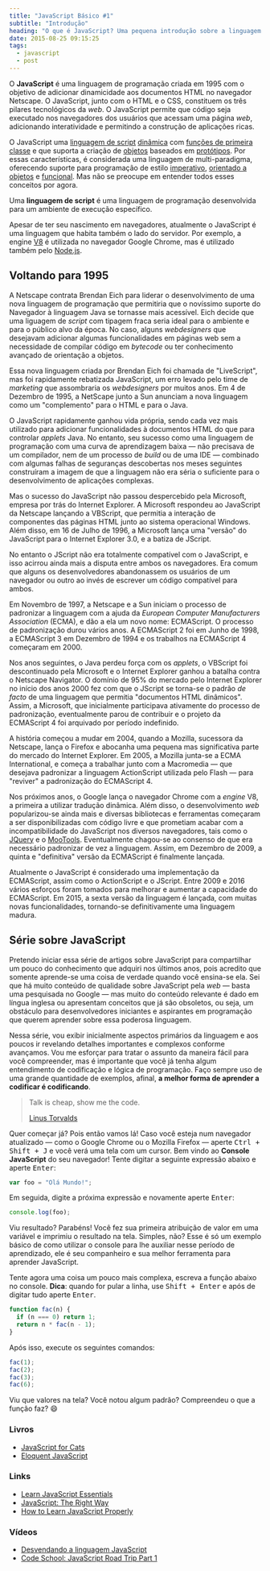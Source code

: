 ```yaml
---
title: "JavaScript Básico #1"
subtitle: "Introdução"
heading: "O que é JavaScript? Uma pequena introdução sobre a linguagem que nasceu na web e para a web."
date: 2015-08-25 09:15:25
tags:
  - javascript
  - post
---
```


O **JavaScript** é uma linguagem de programação criada em 1995 com o objetivo de
adicionar dinamicidade aos documentos HTML no navegador Netscape. O JavaScript,
junto com o HTML e o CSS, constituem os três pilares tecnológicos da _web_. O
JavaScript permite que código seja executado nos navegadores dos usuários que
acessam uma página _web_, adicionando interatividade e permitindo a construção
de aplicações ricas.

O JavaScript uma
[linguagem de script](https://en.wikipedia.org/wiki/Scripting_language)
[dinâmica](https://en.wikipedia.org/wiki/Dynamic_programming_language) com
[funções de primeira classe](https://en.wikipedia.org/wiki/First-class_function)
e que suporta a criação de
[objetos](https://en.wikipedia.org/wiki/Object-oriented_programming) baseados em
[protótipos](https://en.wikipedia.org/wiki/Prototype-based_programming). Por
essas características, é considerada uma linguagem de multi-paradigma,
oferecendo suporte para programação de estilo
[imperativo](https://pt.wikipedia.org/wiki/Programa%C3%A7%C3%A3o_imperativa),
[orientado a objetos](https://pt.wikipedia.org/wiki/Orienta%C3%A7%C3%A3o_a_objetos)
e [funcional](https://pt.wikipedia.org/wiki/Programa%C3%A7%C3%A3o_funcional).
Mas não se preocupe em entender todos esses conceitos por agora.

<aside><p> Uma <strong>linguagem de script</strong> é uma linguagem de
programação desenvolvida para um ambiente de execução específico. </p></aside>

Apesar de ter seu nascimento em navegadores, atualmente o JavaScript é uma
linguagem que habita também o lado do servidor. Por exemplo, a engine
[V8](https://developers.google.com/v8/) é utilizada no navegador Google Chrome,
mas é utilizado também pelo [Node.js](https://nodejs.org/).

## Voltando para 1995

A Netscape contrata Brendan Eich para liderar o desenvolvimento de uma nova
linguagem de programação que permitiria que o novíssimo suporte do Navegador à
linguagem Java se tornasse mais acessível. Eich decide que uma liguagem de
_script_ com tipagem fraca seria ideal para o ambiente e para o público alvo da
época. No caso, alguns _webdesigners_ que desejavam adicionar algumas
funcionalidades em páginas web sem a necessidade de compilar código em
_bytecode_ ou ter conhecimento avançado de orientação a objetos.

Essa nova linguagem criada por Brendan Eich foi chamada de "LiveScript", mas foi
rapidamente rebatizada JavaScript, um erro levado pelo time de _marketing_ que
assombraria os _webdesigners_ por muitos anos. Em 4 de Dezembro de 1995, a
NetScape junto a Sun anunciam a nova linguagem como um "complemento" para o HTML
e para o Java.

O JavaScript rapidamente ganhou vida própria, sendo cada vez mais utilizado para
adicionar funcionalidades à documentos HTML do que para controlar _applets_
Java. No entanto, seu sucesso como uma linguagem de programação com uma curva de
aprendizagem baixa — não precisava de um compilador, nem de um processo de
_build_ ou de uma IDE — combinado com algumas falhas de seguranças descobertas
nos meses seguintes construíram a imagem de que a linguagem não era séria o
suficiente para o desenvolvimento de aplicações complexas.

Mas o sucesso do JavaScript não passou despercebido pela Microsoft, empresa por
trás do Internet Explorer. A Microsoft respondeu ao JavaScript da Netscape
lançando a VBScript, que permitia a interação de componentes das páginas HTML
junto ao sistema operacional Windows. Além disso, em 16 de Julho de 1996, a
Microsoft lança uma "versão" do JavaScript para o Internet Explorer 3.0, e a
batiza de JScript.

No entanto o JScript não era totalmente compatível com o JavaScript, e isso
acirrou ainda mais a disputa entre ambos os navegadores. Era comum que alguns os
desenvolvedores abandonassem os usuários de um navegador ou outro ao invés de
escrever um código compatível para ambos.

Em Novembro de 1997, a Netscape e a Sun iniciam o processo de padronizar a
linguagem com a ajuda da _European Computer Manufacturers Association_ (ECMA), e
dão a ela um novo nome: ECMAScript. O processo de padronização durou vários
anos. A ECMAScript 2 foi em Junho de 1998, a ECMAScript 3 em Dezembro de 1994 e
os trabalhos na ECMAScript 4 começaram em 2000.

Nos anos seguintes, o Java perdeu força com os _applets_, o VBScript foi
descontinuado pela Microsoft e o Internet Explorer ganhou a batalha contra o
Netscape Navigator. O domínio de 95% do mercado pelo Internet Explorer no início
dos anos 2000 fez com que o JScript se torna-se o padrão _de facto_ de uma
linguagem que permitia "documentos HTML dinâmicos". Assim, a Microsoft, que
inicialmente participava ativamente do processo de padronização, eventualmente
parou de contribuir e o projeto da ECMAScript 4 foi arquivado por período
indefinido.

A história começou a mudar em 2004, quando a Mozilla, sucessora da Netscape,
lança o Firefox e abocanha uma pequena mas significativa parte do mercado do
Internet Explorer. Em 2005, a Mozilla junta-se a ECMA International, e começa a
trabalhar junto com a Macromedia — que desejava padronizar a linguagem
ActionScript utilizada pelo Flash — para "reviver" a padronização do ECMAScript 4.

Nos próximos anos, o Google lança o navegador Chrome com a _engine_ V8, a
primeira a utilizar tradução dinâmica. Além disso, o desenvolvimento _web_
popularizou-se ainda mais e diversas bibliotecas e ferramentas começaram a ser
disponibilizadas com código livre e que prometiam acabar com a incompatibilidade
do JavaScript nos diversos navegadores, tais como o
[JQuery](https://jquery.com/) e o [MooTools](https://mootools.net/).
Eventualmente chagou-se ao consenso de que era necessário padronizar de vez a
linguagem. Assim, em Dezembro de 2009, a quinta e "definitiva" versão da
ECMAScript é finalmente lançada.

Atualmente o JavaScript é considerado uma implementação da ECMAScript, assim
como o ActionScript e o JScript. Entre 2009 e 2016 vários esforços foram tomados
para melhorar e aumentar a capacidade do ECMAScript. Em 2015, a sexta versão da
linguagem é lançada, com muitas novas funcionalidades, tornando-se
definitivamente uma linguagem madura.

## Série sobre JavaScript

Pretendo iniciar essa série de artigos sobre JavaScript para compartilhar um
pouco do conhecimento que adquiri nos últimos anos, pois acredito que somente
aprende-se uma coisa de verdade quando você ensina-se ela. Sei que há muito
conteúdo de qualidade sobre JavaScript pela _web_ — basta uma pesquisada no
Google — mas muito do conteúdo relevante é dado em língua inglesa ou apresentam
conceitos que já são obsoletos, ou seja, um obstáculo para desenvolvedores
iniciantes e aspirantes em programação que querem aprender sobre essa poderosa
linguagem.

Nessa série, vou exibir inicialmente aspectos primários da linguagem e aos
poucos ir revelando detalhes importantes e complexos conforme avançamos. Vou me
esforçar para tratar o assunto da maneira fácil para você compreender, mas é
importante que você já tenha algum entendimento de codificação e lógica de
programação. Faço sempre uso de uma grande quantidade de exemplos, afinal, **a
melhor forma de aprender a codificar é codificando**.

<blockquote cite="http://lkml.org/lkml/2000/8/25/132">
  <p>
    Talk is cheap, show me the code.
  </p>
  <footer>
    <a href="http://lkml.org/lkml/2000/8/25/132">Linus Torvalds</a>
  </footer>
</blockquote>

Quer começar já? Pois então vamos lá! Caso você esteja num navegador atualizado
— como o Google Chrome ou o Mozilla Firefox — aperte <kbd><kbd
class="key">Ctrl</kbd> + <kbd class="key">Shift</kbd> + <kbd
class="key">J</kbd></kbd> e você verá uma tela com um cursor. Bem vindo ao
**Console JavaScript** do seu navegador! Tente digitar a seguinte expressão
abaixo e aperte <kbd class="key">Enter</kbd>:

```js
var foo = "Olá Mundo!";
```

Em seguida, digite a próxima expressão e novamente aperte <kbd class="key">Enter</kbd>:

```js
console.log(foo);
```

Viu resultado? Parabéns! Você fez sua primeira atribuição de valor em uma
variável e imprimiu o resultado na tela. Simples, não? Esse é só um exemplo
básico de como utilizar o console para lhe auxiliar nesse período de
aprendizado, ele é seu companheiro e sua melhor ferramenta para aprender
JavaScript.

Tente agora uma coisa um pouco mais complexa, escreva a função abaixo no
console. **Dica**: quando for pular a linha, use <kbd><kbd
class="key">Shift</kbd> + <kbd class="key">Enter</kbd></kbd> e após de digitar
tudo aperte <kbd class="key">Enter</kbd>.

```js
function fac(n) {
  if (n === 0) return 1;
  return n * fac(n - 1);
}
```

Após isso, execute os seguintes comandos:

```js
fac(1);
fac(2);
fac(3);
fac(6);
```

Viu que valores na tela? Você notou algum padrão? Compreendeu o que a função
faz? 😄

### Livros

- [JavaScript for Cats](http://jsforcats.com/)
- [Eloquent JavaScript](http://eloquentjavascript.net/)

### Links

- [Learn JavaScript Essentials](https://medium.com/javascript-scene/learn-javascript-b631a4af11f2)
- [JavaScript: The Right Way](http://jstherightway.org/)
- [How to Learn JavaScript Properly](http://javascriptissexy.com/how-to-learn-javascript-properly/)

### Vídeos

- [Desvendando a linguagem JavaScript](https://www.youtube.com/playlist?list=PLQCmSnNFVYnT1-oeDOSBnt164802rkegc)
- [Code School: JavaScript Road Trip Part 1](https://www.codeschool.com/courses/javascript-road-trip-part-1)
